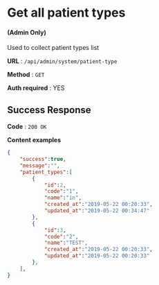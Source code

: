 # Get all patient types

#### (**Admin Only**)

Used to collect patient types list

**URL** : `/api/admin/system/patient-type`

**Method** : `GET`

**Auth required** : YES

## Success Response

**Code** : `200 OK`

**Content examples**

```json
{
    "success":true,
    "message":"",
    "patient_types":[
        {
            "id":2,
            "code":"1",
            "name":"in",
            "created_at":"2019-05-22 00:20:33",
            "updated_at":"2019-05-22 00:34:47"
        },
        {
            "id":3,
            "code":"2",
            "name":"TEST",
            "created_at":"2019-05-22 00:20:33",
            "updated_at":"2019-05-22 00:20:33"
        },
    ],
}
```
